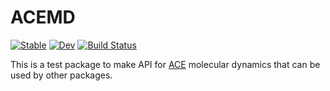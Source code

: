 # ACEMD

[![Stable](https://img.shields.io/badge/docs-stable-blue.svg)](https://tjjarvinen.github.io/ACEMD.jl/stable/)
[![Dev](https://img.shields.io/badge/docs-dev-blue.svg)](https://tjjarvinen.github.io/ACEMD.jl/dev/)
[![Build Status](https://github.com/tjjarvinen/ACEMD.jl/actions/workflows/CI.yml/badge.svg?branch=main)](https://github.com/tjjarvinen/ACEMD.jl/actions/workflows/CI.yml?query=branch%3Amain)

This is a test package to make API for [ACE](https://github.com/ACEsuit) molecular dynamics that can be used by other packages.
